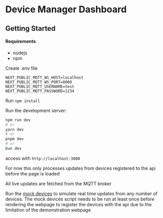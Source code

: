 # Device Manager Dashboard

## Getting Started

#### Requirements

- nodejs
- npm

Create .env file

```
NEXT_PUBLIC_MQTT_WS_HOST=localhost
NEXT_PUBLIC_MQTT_WS_PORT=8000
NEXT_PUBLIC_MQTT_USERNAME=test
NEXT_PUBLIC_MQTT_PASSWORD=1234
```

Run `npm install`

Run the development server:

```bash
npm run dev
# or
yarn dev
# or
pnpm dev
# or
bun dev
```

access with `http://localhost:3000`

For now this only processes updates from devices registered to the api before the page is loaded

All live updates are fetched from the MQTT broker

Run the [mock devices](https://github.com/GeminiZA/mock-iot-device) to simulate real time updates from any number of devices. The mock devices script needs to be run at least once before rendering the webpage to register the devices with the api due to the limitation of the demonstration webpage
